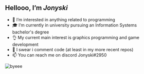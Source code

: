 ## Hellooo, I’m *Jonyski*

- 🧠 I’m interested in anything related to programming
- 🎓 I’m currently in university pursuing an Information Systems bachelor's degree 
- 👌 My current main interest is graphics programming and game development
- 💩 I swear i comment code (at least in my more recent repos)
- 📫 You can reach me on discord Jonyski#2950

![byeee](https://i0.wp.com/aiptcomics.com/wp-content/uploads/2016/03/goodnight-punpun-featured.png?fit=907%2C410&ssl=1)
